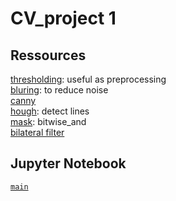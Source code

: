 # CV_project 1

## Ressources

[thresholding](https://docs.opencv.org/master/d7/d4d/tutorial_py_thresholding.html): useful as preprocessing  
[bluring](https://docs.opencv.org/master/d4/d13/tutorial_py_filtering.html): to reduce noise  
[canny](https://docs.opencv.org/master/da/d22/tutorial_py_canny.html)  
[hough](https://docs.opencv.org/master/d6/d10/tutorial_py_houghlines.html): detect lines  
[mask](https://docs.opencv.org/3.4/d0/d86/tutorial_py_image_arithmetics.html): bitwise_and  
[bilateral filter](https://docs.opencv.org/2.4/modules/imgproc/doc/filtering.html?fbclid=IwAR1x5BvjGYaVSc1MPp0b3MFYK69otVL8jJAefpz_OYdtiiDtvb_D2sh_ZU8#bilateralfilter)  


## Jupyter Notebook

[`main`](main.ipynb)